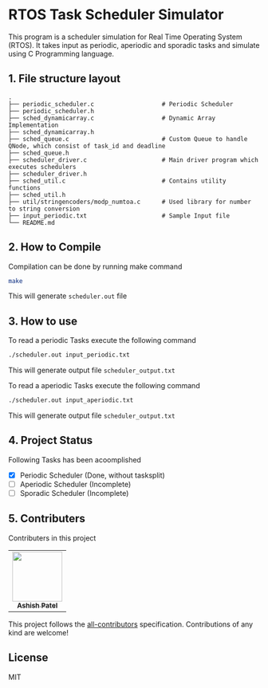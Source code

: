 # RTOS Task Scheduler Simulator

This program is a scheduler simulation for Real Time Operating System (RTOS). It takes input as periodic, aperiodic and sporadic tasks and simulate using C Programming language.

## 1. File structure layout

    .
    ├── periodic_scheduler.c                   # Periodic Scheduler
    ├── periodic_scheduler.h  
    ├── sched_dynamicarray.c                   # Dynamic Array Implementation
    ├── sched_dynamicarray.h
    ├── sched_queue.c                          # Custom Queue to handle QNode, which consist of task_id and deadline
    ├── sched_queue.h
    ├── scheduler_driver.c                     # Main driver program which executes schedulers
    ├── scheduler_driver.h
    ├── sched_util.c                           # Contains utility functions
    ├── sched_util.h
    ├── util/stringencoders/modp_numtoa.c      # Used library for number to string conversion
    ├── input_periodic.txt                     # Sample Input file 
    └── README.md                              

## 2. How to Compile

Compilation can be done by running make command 

```bash
make
```
This will generate `scheduler.out` file

## 3. How to use

To read a periodic Tasks execute the following command

```bash
./scheduler.out input_periodic.txt
```
This will generate output file `scheduler_output.txt`

To read a aperiodic Tasks execute the following command

```bash
./scheduler.out input_aperiodic.txt
```
This will generate output file `scheduler_output.txt`

## 4. Project Status
Following Tasks has been acoomplished
- [x] Periodic Scheduler (Done, without tasksplit)
- [ ] Aperiodic Scheduler (Incomplete)
- [ ] Sporadic Scheduler (Incomplete)

## 5. Contributers
Contributers in this project
<!-- prettier-ignore-start -->
<!-- markdownlint-disable -->
<table>
   <tr>
      <td align="center"><a href="https://ashishpatel.dev"><img src="https://avatars3.githubusercontent.com/u/652311?v=4" width="100px;" alt=""/><br /><sub><b>Ashish Patel</b></sub></a></td>
   </tr>
</table>

<!-- markdownlint-enable -->
<!-- prettier-ignore-end -->
<!-- ALL-CONTRIBUTORS-LIST:END -->

This project follows the [all-contributors](https://allcontributors.org) specification.
Contributions of any kind are welcome!



License
----

MIT